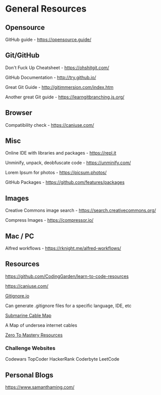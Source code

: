 # General Resources

## Opensource

GitHub guide - <https://opensource.guide/>

## Git/GitHub

Don't Fuck Up Cheatsheet - <https://ohshitgit.com/>

GitHub Documentation - <http://try.github.io/>

Great Git Guide - <http://gitimmersion.com/index.htm>

Another great Git guide - <https://learngitbranching.js.org/>

## Browser

Compatibility check - <https://caniuse.com/>

## Misc

Online IDE with libraries and packages - <https://repl.it>

Unminify, unpack, deobfuscate code - <https://unminify.com/>

Lorem Ipsum for photos - <https://picsum.photos/>

GitHub Packages - <https://github.com/features/packages>

## Images

Creative Commons image search - <https://search.creativecommons.org/>

Compress Images - <https://compressor.io/>

## Mac / PC

Alfred workflows - <https://rknight.me/alfred-workflows/>

## Resources

<https://github.com/CodingGarden/learn-to-code-resources>

<https://caniuse.com/>

[Gitignore.io](https://www.toptal.com/developers/gitignore)

Can generate .gitignore files for a specific language, IDE, etc

[Submarine Cable Map](https://www.submarinecablemap.com/)

A Map of undersea internet cables

[Zero To Mastery Resources](https://zerotomastery.io/resources/)

### Challenge Websites

Codewars
TopCoder
HackerRank
Coderbyte
LeetCode

## Personal Blogs

<https://www.samanthaming.com/>
